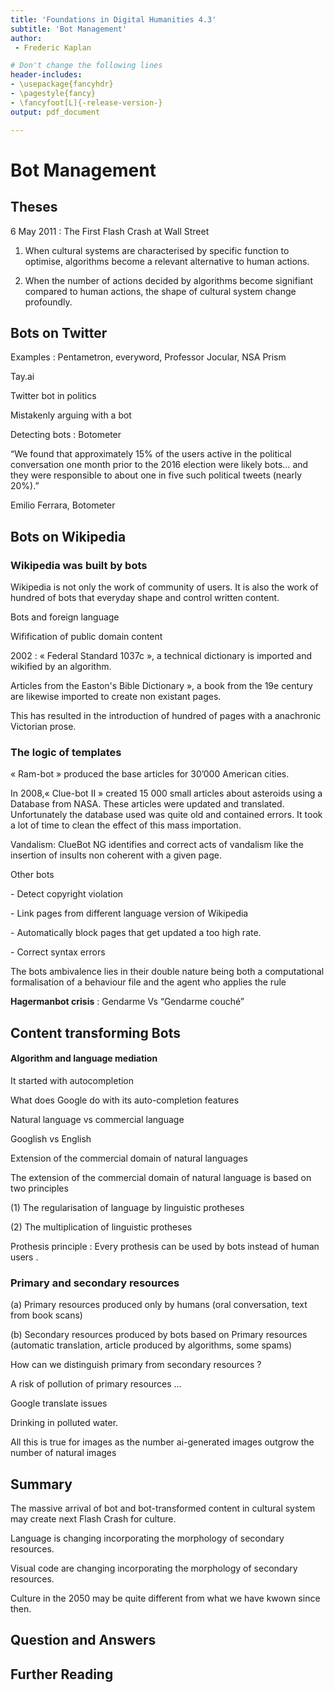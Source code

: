 ```yaml
---
title: 'Foundations in Digital Humanities 4.3'
subtitle: 'Bot Management'
author:
 - Frederic Kaplan

# Don't change the following lines
header-includes:
- \usepackage{fancyhdr}
- \pagestyle{fancy}
- \fancyfoot[L]{-release-version-}
output: pdf_document

---
```


# Bot Management

## Theses

6 May 2011 : The First Flash Crash at Wall Street

1) When cultural systems are characterised by specific function to optimise, algorithms become a relevant alternative to human actions. 

2) When the number of actions decided by algorithms become signifiant compared to human actions, the shape of cultural system change profoundly. 

## Bots on Twitter

Examples : Pentametron, everyword, Professor Jocular, NSA Prism

Tay.ai

Twitter bot in politics

Mistakenly arguing with a bot

Detecting bots : Botometer

“We found that approximately 15% of the users active in the political conversation one month prior to the 2016 election were likely bots… and they were responsible to about one in five such political tweets (nearly 20%).”

Emilio Ferrara, Botometer

## Bots on Wikipedia

### Wikipedia was built by bots

Wikipedia is not only the work of community of users. It is also the work of hundred of bots that everyday shape and control written content. 

Bots and foreign language

Wifification of public domain content 

2002 : « Federal Standard 1037c », a technical dictionary is imported and wikified by an algorithm.

Articles from the  Easton's Bible Dictionary », a book from the 19e century are likewise imported to create non existant pages. 

This has resulted in the introduction of hundred of pages with a anachronic Victorian prose. 

### The logic of templates

« Ram-bot » produced the base articles for 30’000 American cities. 

In 2008,« Clue-bot II » created 15 000 small articles about asteroids using a Database from NASA. These articles were updated and translated. Unfortunately the database used was quite old and contained errors. It took a lot of time to clean the effect of this mass importation. 

Vandalism: ClueBot NG identifies and correct acts of vandalism like the insertion of insults non coherent with a given page.

Other bots

\- Detect copyright violation 

\- Link pages from different language version of Wikipedia

\- Automatically block pages that get updated a too high rate. 

\- Correct syntax errors

The bots ambivalence lies in their double nature being both a computational formalisation of a behaviour file and the agent who applies the rule

**Hagermanbot crisis** : Gendarme Vs “Gendarme couché”

## Content transforming Bots

#### Algorithm and language mediation

It started with autocompletion 

What does Google do with its auto-completion features

Natural language vs commercial language

Googlish vs English

Extension of the commercial domain of natural languages

The extension of the commercial domain of natural language is based on two principles 

(1) The regularisation of language by linguistic protheses 

(2) The multiplication of linguistic protheses 

Prothesis principle : Every prothesis can be used by bots instead of human users .

### Primary and secondary resources

(a) Primary resources produced only by humans (oral conversation, text from book scans)

(b) Secondary resources produced by bots based on Primary resources  (automatic translation, article produced by algorithms, some spams)

How can we distinguish primary from secondary resources ?

A risk of pollution of primary resources …

Google translate issues 

Drinking in polluted water. 

All this is true for images as the number ai-generated images outgrow the number of natural images

## Summary

The massive arrival of bot and bot-transformed content in cultural system may create next Flash Crash for culture. 

Language is changing incorporating the morphology of secondary resources. 

Visual code are changing incorporating the morphology of secondary resources. 

Culture in the 2050 may be quite different from what we have kwown since then. 





## Question and Answers 

## Further Reading

